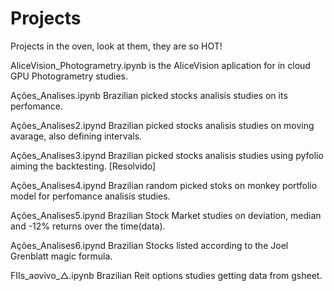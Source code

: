 # Projects

Projects in the oven, look at them, they are so HOT!


AliceVision_Photogrametry.ipynb	is the AliceVision aplication for in cloud GPU Photogrametry studies.

Ações_Analises.ipynb	  Brazilian picked stocks analisis studies on its perfomance.

Ações_Analises2.ipynd   Brazilian picked stocks analisis studies on moving avarage, also defining intervals.

Ações_Analises3.ipynd   Brazilian picked stocks analisis studies using pyfolio aiming the backtesting. [Resolvido]

Ações_Analises4.ipynd   Brazilian random picked stoks on monkey portfolio model for perfomance analisis studies.

Ações_Analises5.ipynd   Brazilian Stock Market studies on deviation, median and -12% returns over the time(data).

Ações_Analises6.ipynd   Brazilian Stocks listed according to the Joel Grenblatt magic formula.

FIIs_aovivo_△.ipynb  Brazilian Reit options studies getting data from gsheet.
